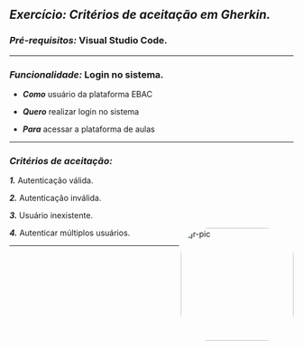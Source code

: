 ## _Exercício: Critérios de aceitação em Gherkin._
### _Pré-requisitos:_ Visual Studio Code.
***
### _Funcionalidade:_ Login no sistema.
- **_Como_** usuário da plataforma EBAC

- **_Quero_** realizar login no sistema

- **_Para_** acessar a plataforma de aulas
***
### _Critérios de aceitação:_ 

**_1._**  Autenticação válida.

**_2._** Autenticação inválida.

**_3._** Usuário inexistente.

**_4._** Autenticar múltiplos usuários.
<img align="right" alt="jr-pic" height="200" style="border-radius:50px;" src="https://user-images.githubusercontent.com/110427773/194069922-0be25680-1468-4d28-8b93-3777447d2b04.PNG">
 ***
